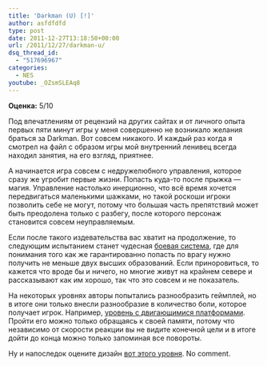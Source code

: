 ```yaml
---
title: 'Darkman (U) [!]'
author: asfdfdfd
type: post
date: 2011-12-27T13:18:50+00:00
url: /2011/12/27/darkman-u/
dsq_thread_id:
  - "517696967"
categories:
  - NES
youtube: _OZsmSLEAq8
---
```

**Оценка:** 5/10

Под впечатлениям от рецензий на других сайтах и от личного опыта первых пяти минут игры у меня совершенно не возникало желания браться за Darkman. Вот совсем никакого. И каждый раз когда я смотрел на файл с образом игры мой внутренний ленивец всегда находил занятия, на его взгляд, приятнее.

А начинается игра совсем с недружелюбного управления, которое сразу же угробит первые жизни. Попасть куда-то после прыжка — магия. Управление настолько инерционно, что всё время хочется передвигаться маленькими шажками, но такой роскоши игроки позволить себе не могут, потому что большая часть препятствий может быть преодолена только с разбегу, после которого персонаж становится совсем неуправляемым.

Если после такого издевательства вас хватит на продолжение, то следующим испытанием станет чудесная [боевая система](https://youtu.be/_OZsmSLEAq8?t=332), где для понимания того как же гарантированно попасть по врагу нужно получить не меньше двух высших образований. Если приноровиться, то кажется что вроде бы и ничего, но многие живут на крайнем севере и рассказывают как им хорошо, так что это совсем и не показатель. 

На некоторых уровнях авторы попытались разнообразить геймплей, но в итоге они только внесли разнообразие в количество боли, которое получает игрок. Например, [уровень с двигающимися платформами](https://youtu.be/_OZsmSLEAq8?t=133). Пройти его можно только обращаясь к своей памяти, потому что независимо от скорости реакции вы не видите конечной цели и в итоге дойти до конца можно только запоминая все повороты.

Ну и напоследок оцените дизайн [вот этого уровня](https://youtu.be/_OZsmSLEAq8?t=593). No comment.